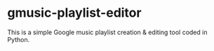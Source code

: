 # gmusic-playlist-editor
This is a simple Google music playlist creation &amp; editing tool coded in Python.  
